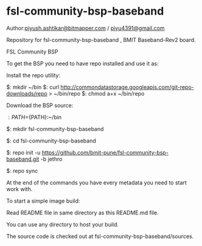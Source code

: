 # fsl-community-bsp-baseband
Author:piyush.ashtikar@bitmapper.com / piyu4391@gmail.com

Repository for fsl-community-bsp-baseband , BMIT Baseband-Rev2 board.

FSL Community BSP

To get the BSP you need to have repo installed and use it as:

Install the repo utility:

$: mkdir ~/bin
$: curl http://commondatastorage.googleapis.com/git-repo-downloads/repo > ~/bin/repo
$: chmod a+x ~/bin/repo

Download the BSP source:

$: PATH=${PATH}:~/bin

$: mkdir fsl-community-bsp-baseband

$: cd fsl-community-bsp-baseband

$: repo init -u https://github.com/bmit-pune/fsl-community-bsp-baseband.git -b jethro

$: repo sync

At the end of the commands you have every metadata you need to start work with.

To start a simple image build:

Read README file in same directory as this README.md file.

You can use any directory to host your build.

The source code is checked out at fsl-community-bsp-baseband/sources.

